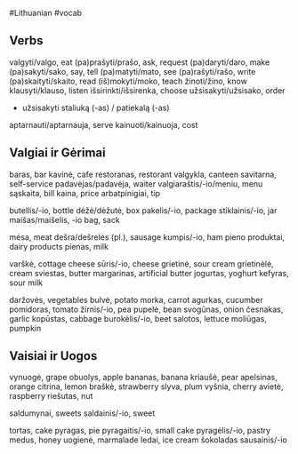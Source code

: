 #Lithuanian #vocab 

## Verbs

valgyti/valgo, eat
(pa)prašyti/prašo, ask, request
(pa)daryti/daro, make
(pa)sakyti/sako, say, tell
(pa)matyti/mato, see
(pa)rašyti/rašo, write
(pa)skaityti/skaito, read
(iš)mokyti/moko, teach
žinoti/žino, know
klausyti/klauso, listen
išsirinkti/išsirenka, choose
užsisakyti/užsisako, order
- užsisakyti staliuką (-as) / patiekalą (-as)

aptarnauti/aptarnauja, serve
kainuoti/kainuoja, cost

## Valgiai ir Gėrimai

baras, bar
kavinė, cafe
restoranas, restorant
valgykla, canteen
savitarna, self-service
padavėjas/padavėja, waiter
valgiaraštis/-io/meniu, menu
sąskaita, bill
kaina, price
arbatpinigiai, tip

butellis/-io, bottle
dėžė/dėžutė, box
pakelis/-io, package
stiklainis/-io, jar
maišas/maišelis, -io bag, sack

mėsa, meat
dešra/dešrelės (pl.), sausage
kumpis/-io, ham
pieno produktai, dairy products
pienas, milk

varškė, cottage cheese
sūris/-io, cheese
grietinė, sour cream
grietinėlė, cream
sviestas, butter
margarinas, artificial butter
jogurtas, yoghurt
kefyras, sour milk

daržovės, vegetables
bulvė, potato
morka, carrot
agurkas, cucumber
pomidoras, tomato
žirnis/-io, pea
pupelė, bean
svogūnas, onion
česnakas, garlic
kopūstas, cabbage
burokėlis/-io, beet
salotos, lettuce
moliūgas, pumpkin

## Vaisiai ir Uogos

vynuogė, grape
obuolys, apple
bananas, banana
kriaušė, pear
apelsinas, orange
citrina, lemon
braškė, strawberry
slyva, plum
vyšnia, cherry
avietė, raspberry
riešutas, nut

saldumynai, sweets
saldainis/-io, sweet

tortas, cake
pyragas, pie
pyragaitis/-io, small cake
pyragėlis/-io, pastry
medus, honey
uogienė, marmalade
ledai, ice cream
šokoladas
sausainis/-io

